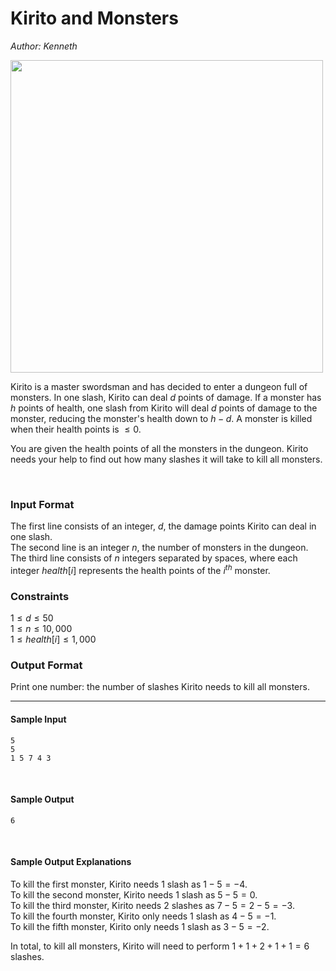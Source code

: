 # Kirito and Monsters
*Author: Kenneth*

<img src="https://s3.amazonaws.com/hr-assets/0/1664392434-4b86d9a229-image.JPG" width="500">

Kirito is a master swordsman and has decided to enter a dungeon full of monsters. In one slash, Kirito can deal $d$ points of damage. If a monster has $h$ points of health, one slash from Kirito will deal $d$ points of damage to the monster, reducing the monster's health down to $h - d$. A monster is killed when their health points is $\leq 0$.

You are given the health points of all the monsters in the dungeon. Kirito needs your help to find out how many slashes it will take to kill all monsters. 


<br />

### Input Format
The first line consists of an integer, $d$, the damage points Kirito can deal in one slash.
<br />
The second line is an integer $n$, the number of monsters in the dungeon.
<br />
The third line consists of $n$ integers separated by spaces, where each integer $health[i]$ represents the health points of the $i^{th}$ monster.
<br />

### Constraints
$1 \leq d \leq 50$<br />
$1 \leq n \leq 10,000$<br />
$1 \leq health[i] \leq 1,000$
<br />

### Output Format
Print one number: the number of slashes Kirito needs to kill all monsters.
<br />
<hr />

#### Sample Input
```
5
5
1 5 7 4 3
```
<br />

#### Sample Output
```
6
```
<br />

#### Sample Output Explanations
To kill the first monster, Kirito needs $1$ slash as $1 - 5 = -4$.<br />
To kill the second monster, Kirito needs $1$ slash as $5 - 5 = 0$.<br />
To kill the third monster, Kirito needs $2$ slashes as $7 - 5 = 2 - 5 = -3$.<br />
To kill the fourth monster, Kirito only needs $1$ slash as $4 - 5 = -1$.<br />
To kill the fifth monster, Kirito only needs $1$ slash as $3 - 5 = -2$.<br />

In total, to kill all monsters, Kirito will need to perform $1 + 1 + 2 + 1 + 1 = 6$ slashes.